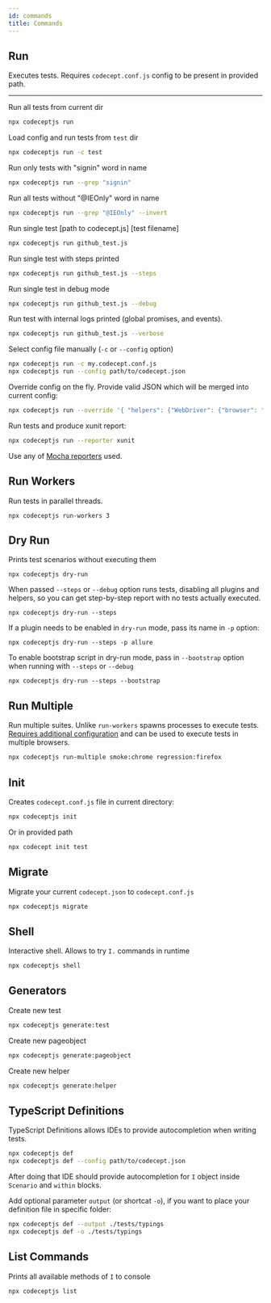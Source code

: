 ```yaml
---
id: commands
title: Commands
---
```



## Run

Executes tests. Requires `codecept.conf.js` config to be present in provided path.

---

Run all tests from current dir

```sh
npx codeceptjs run
```

Load config and run tests from `test` dir

```sh
npx codeceptjs run -c test
```

Run only tests with "signin" word in name

```sh
npx codeceptjs run --grep "signin"
```

Run all tests without "@IEOnly" word in name

```sh
npx codeceptjs run --grep "@IEOnly" --invert
```

Run single test [path to codecept.js] [test filename]

```sh
npx codeceptjs run github_test.js
```

Run single test with steps printed

```sh
npx codeceptjs run github_test.js --steps
```

Run single test in debug mode

```sh
npx codeceptjs run github_test.js --debug
```

Run test with internal logs printed (global promises, and events).

```sh
npx codeceptjs run github_test.js --verbose
```

Select config file manually (`-c` or `--config` option)

```sh
npx codeceptjs run -c my.codecept.conf.js
npx codeceptjs run --config path/to/codecept.json
```

Override config on the fly. Provide valid JSON which will be merged into current config:

```sh
npx codeceptjs run --override '{ "helpers": {"WebDriver": {"browser": "chrome"}}}'
```

Run tests and produce xunit report:

```sh
npx codeceptjs run --reporter xunit
```

Use any of [Mocha reporters](https://github.com/mochajs/mocha/tree/master/lib/reporters) used.

## Run Workers

Run tests in parallel threads.

```
npx codeceptjs run-workers 3
```

## Dry Run

Prints test scenarios without executing them

```
npx codeceptjs dry-run
```

When passed `--steps` or `--debug` option runs tests, disabling all plugins and helpers, so you can get step-by-step report with no tests actually executed.

```
npx codeceptjs dry-run --steps
```

If a plugin needs to be enabled in `dry-run` mode, pass its name in `-p` option:

```
npx codeceptjs dry-run --steps -p allure
```

To enable bootstrap script in dry-run mode, pass in `--bootstrap` option when running with `--steps` or `--debug`

```
npx codeceptjs dry-run --steps --bootstrap
```

## Run Multiple

Run multiple suites. Unlike `run-workers` spawns processes to execute tests.
[Requires additional configuration](https://codecept.io/advanced#multiple-browsers-execution) and can be used to execute tests in multiple browsers.

```sh
npx codeceptjs run-multiple smoke:chrome regression:firefox
```

## Init

Creates `codecept.conf.js` file in current directory:

```sh
npx codeceptjs init
```

Or in provided path

```sh
npx codecept init test
```

## Migrate

Migrate your current `codecept.json` to `codecept.conf.js`

```sh
npx codeceptjs migrate
```

## Shell

Interactive shell. Allows to try `I.` commands in runtime

```sh
npx codeceptjs shell
```

## Generators

Create new test

```sh
npx codeceptjs generate:test
```

Create new pageobject

```sh
npx codeceptjs generate:pageobject
```

Create new helper

```sh
npx codeceptjs generate:helper
```

## TypeScript Definitions

TypeScript Definitions allows IDEs to provide autocompletion when writing tests.

```sh
npx codeceptjs def
npx codeceptjs def --config path/to/codecept.json
```

After doing that IDE should provide autocompletion for `I` object inside `Scenario` and `within` blocks.

Add optional parameter `output` (or shortcat `-o`), if you want to place your definition file in specific folder:

```sh
npx codeceptjs def --output ./tests/typings
npx codeceptjs def -o ./tests/typings
```

## List Commands

Prints all available methods of `I` to console

```sh
npx codeceptjs list
```
